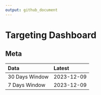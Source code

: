 ```yaml
---
output: github_document
---
```


# Targeting Dashboard



## Meta


|Data           |Latest     |
|:--------------|:----------|
|30 Days Window |2023-12-09 |
|7 Days Window  |2023-12-09 |
